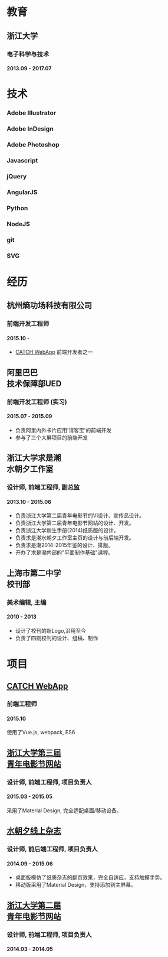 # 教育

## 浙江大学
### 电子科学与技术
#### 2013.09 - 2017.07

# 技术
### Adobe Illustrator  
### Adobe InDesign  
### Adobe Photoshop  
### Javascript  
### jQuery  
### AngularJS  
### Python  
### NodeJS  
### git  
### SVG  


# 经历

## 杭州熵功场科技有限公司
### 前端开发工程师
#### 2015.10 - 
- [CATCH WebApp](http://app.catch.cc/) 前端开发者之一

## 阿里巴巴<br>技术保障部UED
### 前端开发工程师 (实习)
#### 2015.07 - 2015.09
- 负责阿里内外卡片应用'请客宝'的前端开发
- 参与了三个大屏项目的前端开发

## 浙江大学求是潮<br>水朝夕工作室
### 设计师, 前端工程师, 副总监
#### 2013.10 - 2015.06  
- 负责浙江大学第二届青年电影节的VI设计、宣传品设计。  
- 负责浙江大学第二届青年电影节网站的设计、开发。  
- 负责浙江大学新生手册(2014)纸质版的设计。  
- 负责求是潮水朝夕工作室主页的设计与前后端开发。  
- 负责求是潮2014-2015年鉴的设计、排版。  
- 开办了求是潮内部的"平面制作基础"课程。  

## 上海市第二中学<br>校刊部
### 美术编辑, 主编
#### 2010 - 2013
- 设计了校刊的新Logo,沿用至今  
- 负责了四期校刊的设计、组稿、制作  

# 项目

## [CATCH WebApp](http://app.catch.cc/)
### 前端工程师
#### 2015.10
使用了Vue.js, webpack, ES6

## [浙江大学第三届<br>青年电影节网站](http://yff.zjuqsc.com)
### 设计师, 前端工程师, 项目负责人
#### 2015.03 - 2015.05
采用了Material Design, 完全适配桌面/移动设备。

## [水朝夕线上杂志](http://tide.myqsc.com)
### 设计师, 前后端工程师, 项目负责人
#### 2014.09 - 2015.06
- 桌面版模仿了纸质杂志的翻页效果，完全自适应，支持触摸手势。  
- 移动版采用了Material Design，支持添加到主屏幕。

## [浙江大学第二届<br>青年电影节网站](http://site.zjuqsc.com/zjuyff-2014)
### 设计师, 前端工程师, 项目负责人
#### 2014.03 - 2014.05